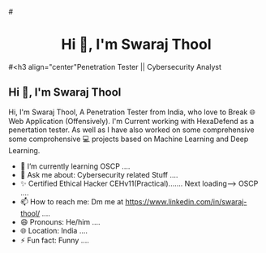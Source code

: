 #<h1 align="center">Hi 👋, I'm Swaraj Thool</h1>
#<h3 align="center"Penetration Tester || Cybersecurity Analyst</h3>

## Hi 👋, I'm Swaraj Thool

<!--
**Zoozoo-BuG/Zoozoo-BuG** is a ✨ _special_ ✨ repository because its `README.md` (this file) appears on your GitHub profile.

Here are some ideas to get you started:

-->
Hi, I'm Swaraj Thool, A Penetration Tester from India, who love to Break 🌐Web Application (Offensively). I'm Current working with HexaDefend as a penertation tester. As well as I have also worked on some comprehensive  some comprohensive 💻 projects based on Machine Learning and Deep Learning.

- 🌱 I’m currently learning OSCP ....
- 💬 Ask me about: Cybersecurity related Stuff ....
- ✨ Certified Ethical Hacker CEHv11(Practical)....... Next loading--> OSCP ....
- 📫 How to reach me: Dm me at https://www.linkedin.com/in/swaraj-thool/ ....  
- 😄 Pronouns: He/him ....
- 🌐 Location: India ....
- ⚡ Fun fact: Funny ....
